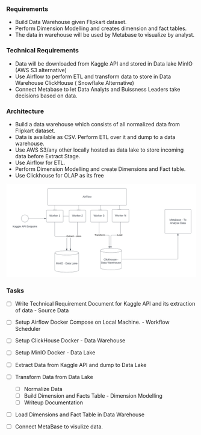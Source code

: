
### Requirements


- Build Data Warehouse given Flipkart dataset.
- Perform Dimension Modelling and creates dimension and fact tables.
- The data in warehouse will be used by Metabase to visualize by analyst.

### Technical Requirements

- Data will be downloaded from Kaggle API and stored in Data lake MinIO (AWS S3 alternative)
- Use Airflow to perform ETL and transform data to store in Data Warehouse ClickHouse ( Snowflake Alternative)
- Connect Metabase to let Data Analyts and Buissness Leaders take decisions based on data.


### Architecture 


- Build a data warehouse which consists of all normalized data from Flipkart dataset. 
- Data is available as CSV. Perform ETL over it and dump to a data warehouse.
- Use AWS S3/any other locally hosted as data lake to store incoming data before Extract Stage.
- Use Airflow for ETL.
- Perform Dimension Modelling and create Dimensions and Fact table.
- Use Clickhouse for OLAP as its free

![Data Pipeline](Data_Pipeline.png)


### Tasks

- [ ] Write Technical Requirement Document for Kaggle API and its extraction of data - Source Data
- [ ] Setup Airflow Docker Compose on Local Machine. - Workflow Scheduler
- [ ] Setup ClickHouse Docker - Data Warehouse
- [ ] Setup  MinIO Docker - Data Lake
- [ ] Extract Data from Kaggle API and dump to Data Lake
- [ ] Transform Data from Data Lake
    - [ ] Normalize Data
    - [ ] Build Dimension and Facts Table - Dimension Modelling
    - [ ] Writeup Documentation
- [ ] Load Dimensions and Fact Table in Data Warehouse
- [ ] Connect MetaBase to visulize data.

